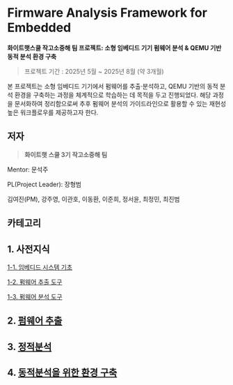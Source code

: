 # Firmware Analysis Framework for Embedded


**화이트햇스쿨 작고소중해 팀 프로젝트: 소형 임베디드 기기 펌웨어 분석 & QEMU 기반 동적 분석 환경 구축**

> 프로젝트 기간 : 2025년 5월 ~ 2025년 8월 (약 3개월)
> 

본 프로젝트는 소형 임베디드 기기에서 펌웨어를 추출·분석하고, QEMU 기반의 동적 분석 환경을 구축하는 과정을 체계적으로 학습하는 데 목적을 두고 진행되었다. 해당 과정을 문서화하여 정리함으로써 추후 펌웨어 분석의 가이드라인으로 활용할 수 있는 재현성 높은 워크플로우를 제공하고자 한다.

## 저자


> **화이트햇 스쿨 3기 작고소중해 팀**
> 

Mentor: 문석주

PL(Project Leader): 장형범

김여진(PM), 강주영, 이관호, 이동환, 이준희, 정서윤, 최정민, 최진범

## 카테고리


## 1. 사전지식
[1-1. 임베디드 시스템 기초](1%20사전지식/1%20임베디드%20시스템%20기초/README.md)

[1-2. 펌웨어 추출 도구](1%20사전지식/2%20펌웨어%20추출%20도구/README.md)

[1-3. 펌웨어 분석 도구](1%20사전지식/3%20펌웨어%20분석%20도구/README.md)

## 2. [펌웨어 추출](2%20펌웨어%20추출/README.md)


## 3. [정적분석](3%20정적분석/README.md)


## 4. [동적분석을 위한 환경 구축](4%20동적분석을%20위한%20환경구축)


